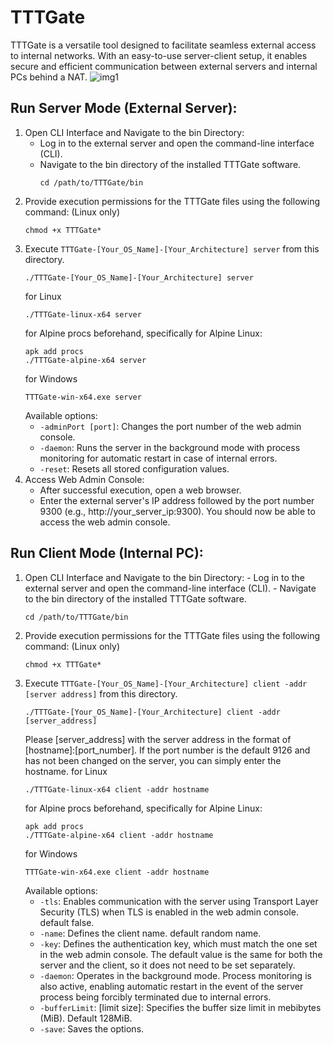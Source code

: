 # TTTGate
TTTGate is a versatile tool designed to facilitate seamless external access to internal networks. With an easy-to-use server-client setup, it enables secure and efficient communication between external servers and internal PCs behind a NAT. 
![img1](https://github.com/ice3x2/TTTGate/assets/3121298/74e1fed4-59ee-4be4-857c-f622aa5cb679)

## Run Server Mode (External Server):
 1.  Open CLI Interface and Navigate to the bin Directory:
     - Log in to the external server and open the command-line interface (CLI).
     - Navigate to the bin directory of the installed TTTGate software.
       ```shell
       cd /path/to/TTTGate/bin
       ```
 4. Provide execution permissions for the TTTGate files using the following command: (Linux only)
     ```shell
     chmod +x TTTGate*
     ```
 5. Execute `TTTGate-[Your_OS_Name]-[Your_Architecture] server` from this directory.
    ```shell
    ./TTTGate-[Your_OS_Name]-[Your_Architecture] server
    ```
    for Linux
    ```shell
    ./TTTGate-linux-x64 server 
    ```
    for Alpine
    procs beforehand, specifically for Alpine Linux:
    ```shell
    apk add procs
    ./TTTGate-alpine-x64 server
    ```
    for Windows
    ```shell
    TTTGate-win-x64.exe server
    ```
    Available options:
     * `-adminPort [port]`: Changes the port number of the web admin console.
     * `-daemon`: Runs the server in the background mode with process monitoring for automatic restart in case of internal errors.
     * `-reset`: Resets all stored configuration values.
  6. Access Web Admin Console:
     - After successful execution, open a web browser.
     - Enter the external server's IP address followed by the port number 9300 (e.g., http://your_server_ip:9300). You should now be able to access the web admin console.
    
## Run Client Mode (Internal PC):
   1.  Open CLI Interface and Navigate to the bin Directory:
     - Log in to the external server and open the command-line interface (CLI).
     - Navigate to the bin directory of the installed TTTGate software.
       ```shell
       cd /path/to/TTTGate/bin
       ```
  4. Provide execution permissions for the TTTGate files using the following command: (Linux only)
     ```shell
     chmod +x TTTGate* 
     ```
  1. Execute `TTTGate-[Your_OS_Name]-[Your_Architecture] client -addr [server address]` from this directory.
     ```shell
     ./TTTGate-[Your_OS_Name]-[Your_Architecture] client -addr [server_address]
     ```
     Please [server_address] with the server address in the format of [hostname]:[port_number]. If the port number is the default 9126 and has not been changed on the server, you can simply enter the hostname.
     for Linux
     ```shell
     ./TTTGate-linux-x64 client -addr hostname 
     ```
     for Alpine
     procs beforehand, specifically for Alpine Linux:
     ```shell
     apk add procs
     ./TTTGate-alpine-x64 client -addr hostname 
     ```
     for Windows
     ```shell
     TTTGate-win-x64.exe client -addr hostname 
     ```
     Available options:
       * `-tls`: Enables communication with the server using Transport Layer Security (TLS) when TLS is enabled in the web admin console. default false.
       * `-name`: Defines the client name. default random name.
       * `-key`: Defines the authentication key, which must match the one set in the web admin console. The default value is the same for both the server and the client, so it does not need to be set separately.
       * `-daemon`: Operates in the background mode. Process monitoring is also active, enabling automatic restart in the event of the server process being forcibly terminated due to internal errors.
       * `-bufferLimit`: [limit size]: Specifies the buffer size limit in mebibytes (MiB). Default 128MiB.
       * `-save`: Saves the options.
     
    
